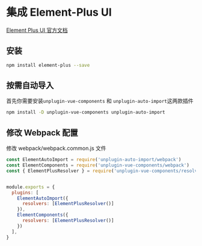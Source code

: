 # 集成 Element-Plus UI

[Element Plus UI 官方文档](https://element-plus.gitee.io/zh-CN/guide/installation.html)

## 安装

```bash
npm install element-plus --save
```

## 按需自动导入

首先你需要安装`unplugin-vue-components` 和 `unplugin-auto-import`这两款插件

```bash
npm install -D unplugin-vue-components unplugin-auto-import
```

## 修改 Webpack 配置

修改 webpack/webpack.common.js 文件

```js
const ElementAutoImport = require('unplugin-auto-import/webpack')
const ElementComponents = require('unplugin-vue-components/webpack')
const { ElementPlusResolver } = require('unplugin-vue-components/resolvers')


module.exports = {
  plugins: [
    ElementAutoImport({
      resolvers: [ElementPlusResolver()]
    }),
    ElementComponents({
      resolvers: [ElementPlusResolver()]
    })
  ],
}
```

